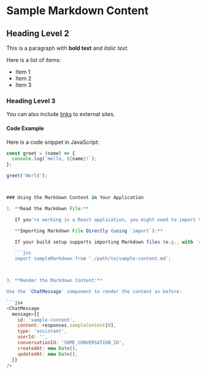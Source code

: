 # Sample Markdown Content

## Heading Level 2

This is a paragraph with **bold text** and *italic text*. 

Here is a list of items:
- Item 1
- Item 2
- Item 3

### Heading Level 3

You can also include [links](https://www.example.com) to external sites.

#### Code Example

Here is a code snippet in JavaScript:

```javascript
const greet = (name) => {
  console.log(`Hello, ${name}!`);
};

greet('World');



### Using the Markdown Content in Your Application

1. **Read the Markdown File:**

   If you're working in a React application, you might need to import this Markdown content or fetch it if it's hosted externally.

   **Importing Markdown File Directly (using `import`):**

   If your build setup supports importing Markdown files (e.g., with `raw-loader` in Webpack), you can import it directly:

   ```jsx
   import sampleMarkdown from './path/to/sample-content.md';



3. **Render the Markdown Content:**

Use the `ChatMessage` component to render the content as before:

```jsx
<ChatMessage
  message={{
    id: 'sample-content',
    content: responses.sampleContent[0],
    type: 'assistant',
    userId: '',
    conversationId: 'SOME_CONVERSATION_ID',
    createdAt: new Date(),
    updatedAt: new Date(),
  }}
/>
